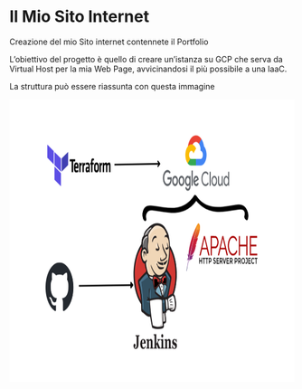 # Il Mio Sito Internet
Creazione del mio Sito internet contennete il Portfolio

L’obiettivo del progetto è quello di creare un’istanza su GCP che serva da Virtual Host per la mia Web Page, avvicinandosi il più possibile a una IaaC.

La struttura può essere riassunta con questa immagine

<img src="https://github.com/danielecaporaletti/myPersonalWebsite/blob/master/Spiegazione/Progetto%20senza%20titolo.png" width="900px" height="500px" alt="Immagine esplicativa progetto">

